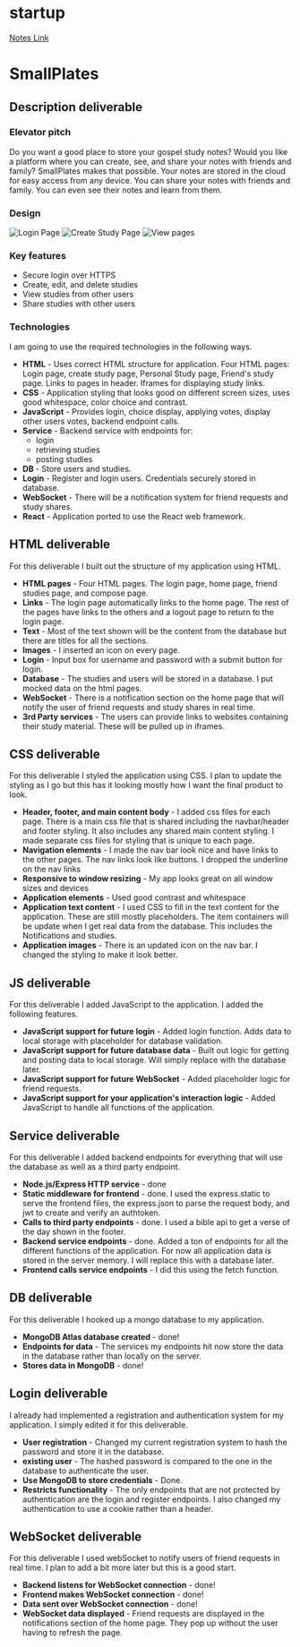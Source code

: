# startup

[Notes Link](Notes/notes.md)

# SmallPlates

## Description deliverable

### Elevator pitch

Do you want a good place to store your gospel study notes? Would you like a platform where you can create, see, and share your notes with friends and family? SmallPlates makes that possible. Your notes are stored in the cloud for easy access from any device. You can share your notes with friends and family. You can even see their notes and learn from them.

### Design

![Login Page](designPhotos/loginPage.jpg)
![Create Study Page](designPhotos/createStudy.jpg)
![View pages](designPhotos/viewStudies.jpg)

### Key features

- Secure login over HTTPS
- Create, edit, and delete studies
- View studies from other users
- Share studies with other users

### Technologies

I am going to use the required technologies in the following ways.

- **HTML** - Uses correct HTML structure for application. Four HTML pages: Login page, create study page, Personal Study page, Friend's study page. Links to pages in header. Iframes for displaying study links.
- **CSS** - Application styling that looks good on different screen sizes, uses good whitespace, color choice and contrast.
- **JavaScript** - Provides login, choice display, applying votes, display other users votes, backend endpoint calls.
- **Service** - Backend service with endpoints for:
  - login
  - retrieving studies
  - posting studies
- **DB** - Store users and studies.
- **Login** - Register and login users. Credentials securely stored in database.
- **WebSocket** - There will be a notification system for friend requests and study shares.
- **React** - Application ported to use the React web framework.

## HTML deliverable

For this deliverable I built out the structure of my application using HTML.

- **HTML pages** - Four HTML pages. The login page, home page, friend studies page, and compose page.
- **Links** - The login page automatically links to the home page. The rest of the pages have links to the others and a logout page to return to the login page.
- **Text** - Most of the text shown will be the content from the database but there are titles for all the sections.
- **Images** - I inserted an icon on every page.
- **Login** - Input box for username and password with a submit button for login.
- **Database** - The studies and users will be stored in a database. I put mocked data on the html pages.
- **WebSocket** - There is a notification section on the home page that will notify the user of friend requests and study shares in real time.
- **3rd Party services** - The users can provide links to websites containing their study material. These will be pulled up in iframes.

## CSS deliverable

For this deliverable I styled the application using CSS. I plan to update the styling as I go but this has it looking mostly how I want the final product to look.

- **Header, footer, and main content body** - I added css files for each page. There is a main css file that is shared including the navbar/header and footer styling. It also includes any shared main content styling. I made separate css files for styling that is unique to each page.
- **Navigation elements** - I made the nav bar look nice and have links to the other pages. The nav links look like buttons. I dropped the underline on the nav links
- **Responsive to window resizing** - My app looks great on all window sizes and devices
- **Application elements** - Used good contrast and whitespace
- **Application text content** - I used CSS to fill in the text content for the application. These are still mostly placeholders. The item containers will be update when I get real data from the database. This includes the Notifications and studies.
- **Application images** - There is an updated icon on the nav bar. I changed the styling to make it look better.

## JS deliverable

For this deliverable I added JavaScript to the application. I added the following features.

- **JavaScript support for future login** - Added login function. Adds data to local storage with placeholder for database validation.
- **JavaScript support for future database data** - Built out logic for getting and posting data to local storage. Will simply replace with the database later.
- **JavaScript support for future WebSocket** - Added placeholder logic for friend requests.
- **JavaScript support for your application's interaction logic** - Added JavaScript to handle all functions of the application.

## Service deliverable

For this deliverable I added backend endpoints for everything that will use the database as well as a third party endpoint.

- **Node.js/Express HTTP service** - done
- **Static middleware for frontend** - done. I used the express.static to serve the frontend files, the express.json to parse the request body, and jwt to create and verify an authtoken.
- **Calls to third party endpoints** - done. I used a bible api to get a verse of the day shown in the footer.
- **Backend service endpoints** - done. Added a ton of endpoints for all the different functions of the application. For now all application data is stored in the server memory. I will replace this with a database later.
- **Frontend calls service endpoints** - I did this using the fetch function.

## DB deliverable

For this deliverable I hooked up a mongo database to my application.

- **MongoDB Atlas database created** - done!
- **Endpoints for data** - The services my endpoints hit now store the data in the database rather than locally on the server.
- **Stores data in MongoDB** - done!

## Login deliverable

I already had implemented a registration and authentication system for my application. I simply edited it for this deliverable.

- **User registration** - Changed my current registration system to hash the password and store it in the database.
- **existing user** - The hashed password is compared to the one in the database to authenticate the user.
- **Use MongoDB to store credentials** - Done.
- **Restricts functionality** - The only endpoints that are not protected by authentication are the login and register endpoints. I also changed my authentication to use a cookie rather than a header.

## WebSocket deliverable

For this deliverable I used webSocket to notify users of friend requests in real time. I plan to add a bit more later but this is a good start.

- **Backend listens for WebSocket connection** - done!
- **Frontend makes WebSocket connection** - done!
- **Data sent over WebSocket connection** - done!
- **WebSocket data displayed** - Friend requests are displayed in the notifications section of the home page. They pop up without the user having to refresh the page.
